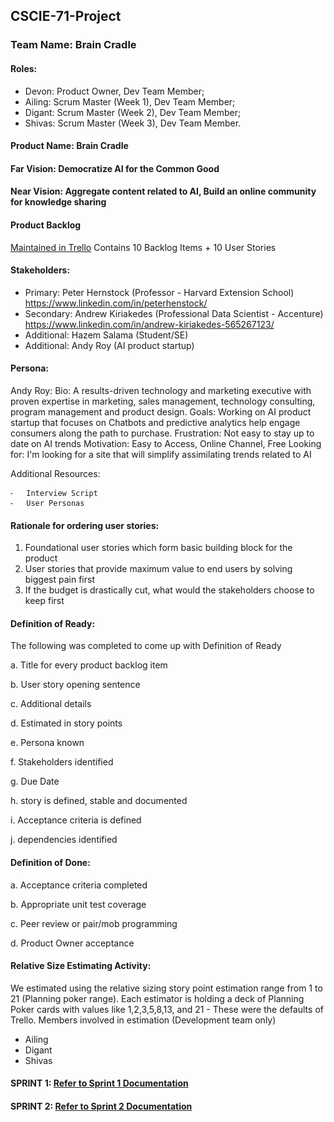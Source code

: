 ## CSCIE-71-Project

### Team Name: Brain Cradle

#### Roles:
- Devon: Product Owner, Dev Team Member;
- Ailing:  Scrum Master (Week 1), Dev Team Member;
- Digant:  Scrum Master (Week 2), Dev Team Member;
- Shivas:  Scrum Master (Week 3), Dev Team Member.

#### Product Name: Brain Cradle

#### Far Vision: Democratize AI for the Common Good

#### Near Vision: Aggregate content related to AI, Build an online community for knowledge sharing

#### Product Backlog
[Maintained in Trello](https://trello.com/b/qb2G2V5r/product-back-log)
Contains 10 Backlog Items + 10 User Stories

#### Stakeholders:
- Primary: Peter Hernstock (Professor - Harvard Extension School) https://www.linkedin.com/in/peterhenstock/
- Secondary: Andrew Kiriakedes (Professional Data Scientist - Accenture) https://www.linkedin.com/in/andrew-kiriakedes-565267123/
- Additional: Hazem Salama  (Student/SE)
- Additional: Andy Roy  (AI product startup)


#### Persona:
Andy Roy: 
Bio: A results-driven technology and marketing executive with proven expertise in marketing, sales management, technology consulting, program management and product design.
Goals: Working on AI product startup that focuses on Chatbots and predictive analytics help engage consumers along the path to purchase.
Frustration: Not easy to stay up to date on AI trends
Motivation: Easy to Access, Online Channel, Free
Looking for: I'm looking for a site that will simplify assimilating trends related to AI

Additional Resources:

	⁃	Interview Script
	⁃	User Personas
    
    
#### Rationale for ordering user stories: 
1. Foundational user stories which form basic building block for the product 
2. User stories that provide maximum value to end users by solving biggest pain first 
3. If the budget is drastically cut, what would the stakeholders choose to keep first


#### Definition of Ready:
The following was completed to come up with Definition of Ready

a. Title for every product backlog item

b. User story opening sentence

c. Additional details

d. Estimated in story points

e. Persona known

f. Stakeholders identified

g. Due Date

h. story is defined, stable and documented

i. Acceptance criteria is defined

j. dependencies identified


#### Definition of Done:

a. Acceptance criteria completed

b. Appropriate unit test coverage

c. Peer review or pair/mob programming

d. Product Owner acceptance


#### Relative Size Estimating Activity:
We estimated using the relative sizing story point estimation range from 1 to 21 (Planning poker range). Each estimator is holding a deck of Planning Poker cards with values like 1,2,3,5,8,13, and 21 - These were the defaults of Trello. 
Members involved in estimation (Development team only)
- Ailing
- Digant
- Shivas

#### SPRINT 1: [Refer to Sprint 1 Documentation](https://github.com/BrainCradle/CSCIE-71-Project/blob/master/Sprint01.md)

#### SPRINT 2: [Refer to Sprint 2 Documentation](https://github.com/BrainCradle/CSCIE-71-Project/blob/master/Sprint%202/Sprint02.md)






